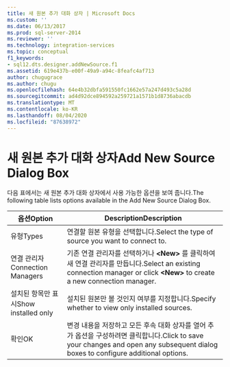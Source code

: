 ```yaml
---
title: 새 원본 추가 대화 상자 | Microsoft Docs
ms.custom: ''
ms.date: 06/13/2017
ms.prod: sql-server-2014
ms.reviewer: ''
ms.technology: integration-services
ms.topic: conceptual
f1_keywords:
- sql12.dts.designer.addNewSource.f1
ms.assetid: 619e437b-e00f-49a9-a94c-8feafc4af713
author: chugugrace
ms.author: chugu
ms.openlocfilehash: 64e4b32dbfa591550fc1662e57a247d493c5a28d
ms.sourcegitcommit: ad4d92dce894592a259721a1571b1d8736abacdb
ms.translationtype: MT
ms.contentlocale: ko-KR
ms.lasthandoff: 08/04/2020
ms.locfileid: "87638972"
---
```

# <a name="add-new-source-dialog-box"></a><span data-ttu-id="5d075-102">새 원본 추가 대화 상자</span><span class="sxs-lookup"><span data-stu-id="5d075-102">Add New Source Dialog Box</span></span>
  <span data-ttu-id="5d075-103">다음 표에서는 새 원본 추가 대화 상자에서 사용 가능한 옵션을 보여 줍니다.</span><span class="sxs-lookup"><span data-stu-id="5d075-103">The following table lists options available in the Add New Source Dialog Box.</span></span>  
  
|<span data-ttu-id="5d075-104">옵션</span><span class="sxs-lookup"><span data-stu-id="5d075-104">Option</span></span>|<span data-ttu-id="5d075-105">Description</span><span class="sxs-lookup"><span data-stu-id="5d075-105">Description</span></span>|  
|------------|-----------------|  
|<span data-ttu-id="5d075-106">유형</span><span class="sxs-lookup"><span data-stu-id="5d075-106">Types</span></span>|<span data-ttu-id="5d075-107">연결할 원본 유형을 선택합니다.</span><span class="sxs-lookup"><span data-stu-id="5d075-107">Select the type of source you want to connect to.</span></span>|  
|<span data-ttu-id="5d075-108">연결 관리자</span><span class="sxs-lookup"><span data-stu-id="5d075-108">Connection Managers</span></span>|<span data-ttu-id="5d075-109">기존 연결 관리자를 선택하거나 **\<New>** 를 클릭하여 새 연결 관리자를 만듭니다.</span><span class="sxs-lookup"><span data-stu-id="5d075-109">Select an existing connection manager or click **\<New>** to create a new connection manager.</span></span>|  
|<span data-ttu-id="5d075-110">설치된 항목만 표시</span><span class="sxs-lookup"><span data-stu-id="5d075-110">Show installed only</span></span>|<span data-ttu-id="5d075-111">설치된 원본만 볼 것인지 여부를 지정합니다.</span><span class="sxs-lookup"><span data-stu-id="5d075-111">Specify whether to view only installed sources.</span></span>|  
|<span data-ttu-id="5d075-112">확인</span><span class="sxs-lookup"><span data-stu-id="5d075-112">OK</span></span>|<span data-ttu-id="5d075-113">변경 내용을 저장하고 모든 후속 대화 상자를 열어 추가 옵션을 구성하려면 클릭합니다.</span><span class="sxs-lookup"><span data-stu-id="5d075-113">Click to save your changes and open any subsequent dialog boxes to configure additional options.</span></span>|  
  
  
